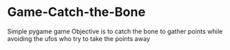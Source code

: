 # Game-Catch-the-Bone
 Simple pygame game 
 Objective is to catch the bone to gather points while avoiding the ufos 
 who try to take the points away
